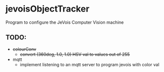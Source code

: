 # jevoisObjectTracker
Program to configure the JeVois Computer Vision machine

## TODO:

* ~~colourConv~~
	* ~~convert (360deg, 1.0, 1.0) HSV val to values out of 255~~
* mqtt
	* implement listening to an mqtt server to program jevois with color val
